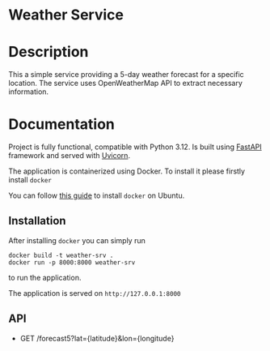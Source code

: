 # Weather Service

# Description

This a simple service providing a 5-day weather forecast for a specific location. The service uses OpenWeatherMap API to extract necessary information.

# Documentation
Project is fully functional, compatible with Python 3.12. Is built using [FastAPI](https://fastapi.tiangolo.com/) framework and served with [Uvicorn](https://www.uvicorn.org).

The application is containerized using Docker. To install it please firstly install `docker`

You can follow [this guide](https://docs.docker.com/engine/install/ubuntu/) to install `docker` on Ubuntu.

## Installation
After installing `docker` you can simply run

```
docker build -t weather-srv .
docker run -p 8000:8000 weather-srv
```

to run the application.

The application is served on `http://127.0.0.1:8000`

## API

- GET /forecast5?lat={latitude}&lon={longitude}
